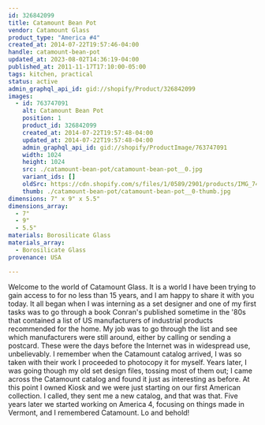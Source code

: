 ```yaml
---
id: 326842099
title: Catamount Bean Pot
vendor: Catamount Glass
product_type: "America #4"
created_at: 2014-07-22T19:57:46-04:00
handle: catamount-bean-pot
updated_at: 2023-08-02T14:36:19-04:00
published_at: 2011-11-17T17:10:00-05:00
tags: kitchen, practical
status: active
admin_graphql_api_id: gid://shopify/Product/326842099
images:
  - id: 763747091
    alt: Catamount Bean Pot
    position: 1
    product_id: 326842099
    created_at: 2014-07-22T19:57:48-04:00
    updated_at: 2014-07-22T19:57:48-04:00
    admin_graphql_api_id: gid://shopify/ProductImage/763747091
    width: 1024
    height: 1024
    src: ./catamount-bean-pot/catamount-bean-pot__0.jpg
    variant_ids: []
    oldSrc: https://cdn.shopify.com/s/files/1/0589/2901/products/IMG_7464.jpeg?v=1406073468
    thumb: ./catamount-bean-pot/catamount-bean-pot__0-thumb.jpg
dimensions: 7" x 9" x 5.5"
dimensions_array:
  - 7"
  - 9"
  - 5.5"
materials: Borosilicate Glass
materials_array:
  - Borosilicate Glass
provenance: USA

---
```


Welcome to the world of Catamount Glass. It is a world I have been trying to gain access to for no less than 15 years, and I am happy to share it with you today. It all began when I was interning as a set designer and one of my first tasks was to go through a book Conran's published sometime in the '80s that contained a list of US manufacturers of industrial products recommended for the home. My job was to go through the list and see which manufacturers were still around, either by calling or sending a postcard. These were the days before the Internet was in widespread use, unbelievably. I remember when the Catamount catalog arrived, I was so taken with their work I proceeded to photocopy it for myself. Years later, I was going though my old set design files, tossing most of them out; I came across the Catamount catalog and found it just as interesting as before. At this point I owned Kiosk and we were just starting on our first American collection. I called, they sent me a new catalog, and that was that. Five years later we started working on America 4, focusing on things made in Vermont, and I remembered Catamount. Lo and behold!